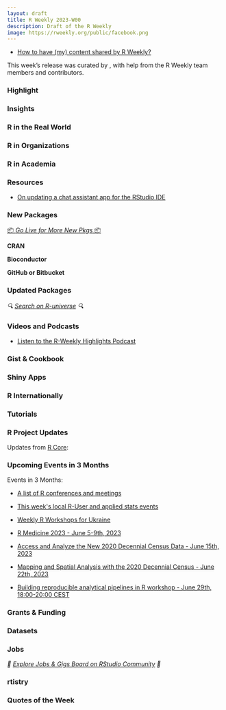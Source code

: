 ```yaml
---
layout: draft
title: R Weekly 2023-W00
description: Draft of the R Weekly
image: https://rweekly.org/public/facebook.png
---
```



+ [How to have (my) content shared by R Weekly?](https://github.com/rweekly/rweekly.org#how-to-have-my-content-shared-by-r-weekly)

This week’s release was curated by [](), with help from the R Weekly team members and contributors.



###  Highlight



### Insights



### R in the Real World



###  R in Organizations



###  R in Academia



###  Resources

- [On updating a chat assistant app for the RStudio IDE](https://samuelenrique.com/posts/2023-06-02-updating-gptstudio/)

###  New Packages

<p class="added-hostname"><a href="https://rweekly.org/live" target="_blank" class="externalLink">📦 <i>Go Live for More New Pkgs</i> 📦</a></p>


**CRAN**



**Bioconductor**



**GitHub or Bitbucket**



### Updated Packages

<i>🔍 [Search on R-universe](https://r-universe.dev/search/) 🔍</i>

###  Videos and Podcasts

* [Listen to the R-Weekly Highlights Podcast](https://rweekly.fireside.fm/)


### Gist & Cookbook



### Shiny Apps



### R Internationally



###  Tutorials



<!--<div class="post-more-begin></div><div class="post-more-end"></div>-->

###  R Project Updates

Updates from [R Core](http://developer.r-project.org/blosxom.cgi/R-devel/NEWS):


###  Upcoming Events in 3 Months

Events in 3 Months:


+ [A list of R conferences and meetings](https://jumpingrivers.github.io/meetingsR/events.html)

+ [This week's local R-User and applied stats events](https://community.rstudio.com/c/irl)

+ [Weekly R Workshops for Ukraine](https://sites.google.com/view/dariia-mykhailyshyna/main/r-workshops-for-ukraine)

+ [R Medicine 2023 - June 5-9th, 2023](https://events.linuxfoundation.org/r-medicine/)

+ [Access and Analyze the New 2020 Decennial Census Data - June 15th, 2023](https://www.eventbrite.com/e/access-and-analyze-the-new-2020-decennial-census-data-tickets-632022023887)

+ [Mapping and Spatial Analysis with the 2020 Decennial Census - June 22th, 2023](https://www.eventbrite.com/e/mapping-and-spatial-analysis-with-the-2020-decennial-census-tickets-641300375687)

+ [Building reproducible analytical pipelines in R workshop - June 29th, 18:00-20:00 CEST](https://r-posts.com/building-reproducible-analytical-pipelines-in-r-workshop/)

### Grants & Funding


### Datasets


### Jobs

<i>💼 [Explore Jobs & Gigs Board on RStudio Community](https://community.rstudio.com/c/jobs/) 💼</i>

###  rtistry


###  Quotes of the Week
